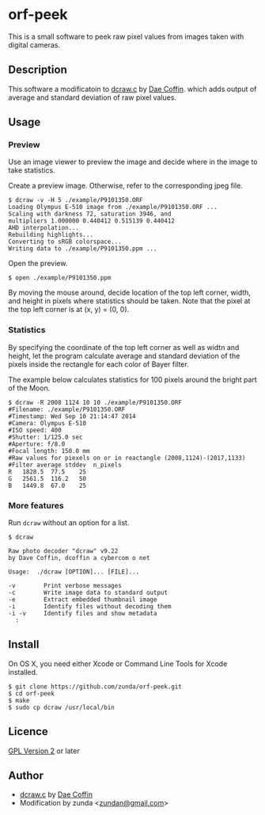 orf-peek
========

This is a small software to peek raw pixel values from images taken with digital cameras.

## Description
This software a modificatoin to
[dcraw.c](http://cybercom.net/%7Edcoffin/dcraw/dcraw.c) by [Dae Coffin](http://cybercom.net/%7Edcoffin/).
which adds output of average and standard deviation of raw pixel values.

## Usage
### Preview
Use an image viewer to preview the image and decide where in the image
to take statistics.

Create a preview image. Otherwise, refer to the corresponding jpeg file.
```
$ dcraw -v -H 5 ./example/P9101350.ORF
Loading Olympus E-510 image from ./example/P9101350.ORF ...
Scaling with darkness 72, saturation 3946, and
multipliers 1.000000 0.440412 0.515139 0.440412
AHD interpolation...
Rebuilding highlights...
Converting to sRGB colorspace...
Writing data to ./example/P9101350.ppm ...
```

Open the preview.
```
$ open ./example/P9101350.ppm
```

By moving the mouse around,
decide location of the top left corner, width, and height in pixels
where statistics should be taken.
Note that the pixel at the top left corner is at (x, y) = (0, 0).

### Statistics
By specifying the coordinate of the top left corner as well as
widtn and height, let the program calculate average and standard deviation
of the pixels inside the rectangle for each color of Bayer filter.

The example below calculates statistics for 100 pixels
around the bright part of the Moon.

```
$ dcraw -R 2008 1124 10 10 ./example/P9101350.ORF
#Filename: ./example/P9101350.ORF
#Timestamp: Wed Sep 10 21:14:47 2014
#Camera: Olympus E-510
#ISO speed: 400
#Shutter: 1/125.0 sec
#Aperture: f/8.0
#Focal length: 150.0 mm
#Raw values for piexels on or in reactangle (2008,1124)-(2017,1133)
#Filter	average	stddev	n_pixels
R	1828.5	77.5	25
G	2561.5	116.2	50
B	1449.8	67.0	25
```

### More features
Run `dcraw` without an option for a list.

```
$ dcraw

Raw photo decoder "dcraw" v9.22
by Dave Coffin, dcoffin a cybercom o net

Usage:  ./dcraw [OPTION]... [FILE]...

-v        Print verbose messages
-c        Write image data to standard output
-e        Extract embedded thumbnail image
-i        Identify files without decoding them
-i -v     Identify files and show metadata
  :
```

## Install
On OS X, you need either Xcode or Command Line Tools for Xcode installed.

```
$ git clone https://github.com/zunda/orf-peek.git
$ cd orf-peek
$ make
$ sudo cp dcraw /usr/local/bin
```

## Licence
[GPL Version 2](gpl-2.0.txt) or later

## Author
- [dcraw.c](http://cybercom.net/%7Edcoffin/dcraw/dcraw.c) by [Dae Coffin](http://cybercom.net/%7Edcoffin/)
- Modification by zunda &lt;zundan@gmail.com&gt;
